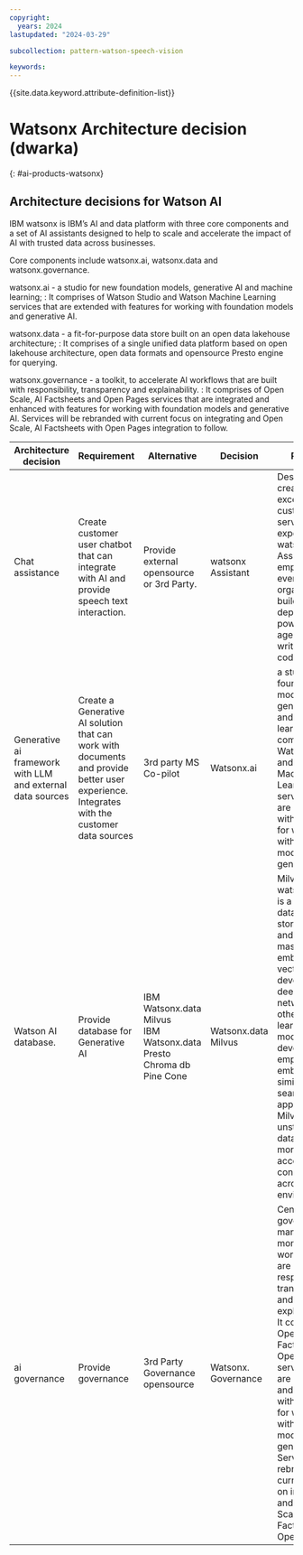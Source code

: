```yaml
---
copyright:
  years: 2024
lastupdated: "2024-03-29"

subcollection: pattern-watson-speech-vision

keywords:
---
```

{{site.data.keyword.attribute-definition-list}}

# Watsonx Architecture decision (dwarka)

{: \#ai-products-watsonx}

## Architecture decisions for Watson AI

IBM watsonx is IBM’s AI and data platform with three core components and a set of AI assistants designed to help to scale and accelerate the impact of AI with trusted data across businesses.

Core components include watsonx.ai, watsonx.data and watsonx.governance.

watsonx.ai - a studio for new foundation models, generative AI and machine learning; : It comprises of Watson Studio and Watson Machine Learning services that are extended with features for working with foundation models and generative AI.

watsonx.data - a fit-for-purpose data store built on an open data lakehouse architecture; : It comprises of a single unified data platform based on open lakehouse architecture, open data formats and opensource Presto engine for querying.

watsonx.governance - a toolkit, to accelerate AI workflows that are built with responsibility, transparency and explainability. : It comprises of Open Scale, AI Factsheets and Open Pages services that are integrated and enhanced with features for working with foundation models and generative AI. Services will be rebranded with current focus on integrating and Open Scale, AI Factsheets with Open Pages integration to follow.

| **Architecture decision**                            | **Requirement**                                                                                                                      | **Alternative**                                                               | **Decision**  | **Rationale**                                                                                                                                                                                                                                                                                                                                                                                                 |
| ---------------------------------------------------------- | ------------------------------------------------------------------------------------------------------------------------------------------ | ----------------------------------------------------------------------------------- | ------------------- | ------------------------------------------------------------------------------------------------------------------------------------------------------------------------------------------------------------------------------------------------------------------------------------------------------------------------------------------------------------------------------------------------------------------- |
| Chat assistance                                            | Create customer user chatbot that can integrate with AI and provide speech text interaction.                                               | Provide external opensource or 3rd Party.                                           | watsonx Assistant   | Designed to create exceptional customer service experiences, watsonx Assistant empowers everyone in the organization to build and deploy AI-powered virtual agents without writing a line of code.                                                                                                                                                                                                                  |
| Generative ai framework with LLM and external data sources | Create a Generative AI solution that can work with documents and provide better user experience. Integrates with the customer data sources | 3rd party MS Co-pilot                                                               | Watsonx.ai          | a studio for new foundation models, generative AI and machine learning; : It comprises of Watson Studio and Watson Machine Learning services that are extended with features for working with foundation models and generative AI.                                                                                                                                                                                  |
| Watson AI database.                                       | Provide database for Generative AI                                                                                                         | IBM Watsonx.data Milvus<br />IBM Watsonx.data Presto<br />Chroma db<br />Pine Cone | Watsonx.data Milvus | Milvus from watsonx. Milvus is a vector database that stores, indexes, and manages massive embedding vectors that are developed by deep neural networks and other machine learning (ML) models. It is developed to empower embedding similarity search and AI applications. Milvus makes unstructured data search more accessible and consistent across various environments.                                      |
| ai governance                                              | Provide governance                                                                                                                         | 3rd Party Governance opensource                                                     | Watsonx. Governance | Centralized governance to manage and monitor AI workflows that are built with responsibility, transparency and explainability.  It comprises of Open Scale, AI Factsheets and Open Pages services that are integrated and enhanced with features for working with foundation models and generative AI. Services will be rebranded with current focus on integrating and Open Scale, AI Factsheets with Open Pages |
